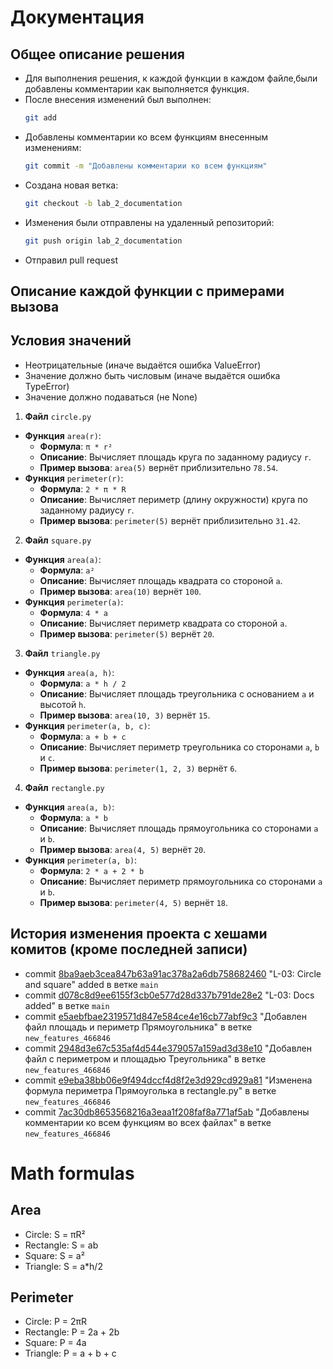 # Документация
## Общее описание решения
- Для выполнения решения, к каждой функции в каждом файле,были добавлены комментарии как выполняется функция.
- После внесения изменений был выполнен:
  ```bash
  git add
- Добавлены комментарии ко всем функциям внесенным изменениям:
  ```bash
  git commit -m "Добавлены комментарии ко всем функциям"
- Создана новая ветка:
  ```bash
  git checkout -b lab_2_documentation
- Изменения были отправлены на удаленный репозиторий:
  ```bash
  git push origin lab_2_documentation
- Отправил pull request

## Описание каждой функции с примерами вызова
## Условия значений
- Неотрицательные (иначе выдаётся ошибка ValueError)
- Значение должно быть числовым (иначе выдаётся ошибка TypeError)
- Значение должно подаваться (не None)
1. **Файл** ```circle.py```
- **Функция** ```area(r)```:
  - **Формула**: ```π * r²```
  - **Описание**: Вычисляет площадь круга по заданному радиусу ```r```.
  - **Пример вызова**: ```area(5)``` вернёт приблизительно ```78.54```.
- **Функция** ```perimeter(r)```:
  - **Формула**: ```2 * π * R```
  - **Описание**: Вычисляет периметр (длину окружности) круга по заданному радиусу ```r```.
  - **Пример вызова**: ```perimeter(5)``` вернёт приблизительно ```31.42```.

2. **Файл** ```square.py```
- **Функция** ```area(a)```:
  - **Формула**: ```a²```
  - **Описание**: Вычисляет площадь квадрата со стороной ```a```.
  - **Пример вызова**: ```area(10)``` вернёт ```100```.
- **Функция** ```perimeter(a)```:
  - **Формула**: ```4 * a```
  - **Описание**: Вычисляет периметр квадрата со стороной ```a```.
  - **Пример вызова**: ```perimeter(5)``` вернёт ```20```.

3. **Файл** ```triangle.py```
- **Функция** ```area(a, h)```:
  - **Формула**: ```a * h / 2```
  - **Описание**: Вычисляет площадь треугольника с основанием ```a``` и высотой ```h```.
  - **Пример вызова**: ```area(10, 3)``` вернёт ```15```.
- **Функция** ```perimeter(a, b, c)```:
  - **Формула**: ```a + b + c```
  - **Описание**: Вычисляет периметр треугольника со сторонами ```a```, ```b``` и ```c```.
  - **Пример вызова**: ```perimeter(1, 2, 3)``` вернёт ```6```.

4. **Файл** ```rectangle.py```
- **Функция** ```area(a, b)```:
  - **Формула**: ```a * b```
  - **Описание**: Вычисляет площадь прямоугольника со сторонами ```a``` и ```b```.
  - **Пример вызова**: ```area(4, 5)``` вернёт ```20```.
- **Функция** ```perimeter(a, b)```:
  - **Формула**: ```2 * a + 2 * b```
  - **Описание**: Вычисляет периметр прямоугольника со сторонами ```a``` и ```b```.
  - **Пример вызова**: ```perimeter(4, 5)``` вернёт ```18```.

## История изменения проекта с хешами комитов (кроме последней записи)
 - commit [8ba9aeb3cea847b63a91ac378a2a6db758682460](https://github.com/takuya-q/geometric_lib/commit/8ba9aeb3cea847b63a91ac378a2a6db758682460)  "L-03: Circle and square" added в ветке ```main```
 - commit [d078c8d9ee6155f3cb0e577d28d337b791de28e2](https://github.com/takuya-q/geometric_lib/commit/d078c8d9ee6155f3cb0e577d28d337b791de28e2) "L-03: Docs added" в ветке ```main```
 - commit [e5aebfbae2319571d847e584ce4e16cb77abf9c3](https://github.com/takuya-q/geometric_lib/commit/e5aebfbae2319571d847e584ce4e16cb77abf9c3) "Добавлен файл площадь и периметр Прямоугольника" в ветке ```new_features_466846```
 - commit [2948d3e67c535af4d544e379057a159ad3d38e10](https://github.com/takuya-q/geometric_lib/commit/2948d3e67c535af4d544e379057a159ad3d38e10) "Добавлен файл с периметром и площадью Треугольника" в ветке ```new_features_466846```
 - commit [e9eba38bb06e9f494dccf4d8f2e3d929cd929a81](https://github.com/takuya-q/geometric_lib/commit/e9eba38bb06e9f494dccf4d8f2e3d929cd929a81) "Изменена формула периметра Прямоуголька в rectangle.py" в ветке ```new_features_466846```
 - commit [7ac30db8653568216a3eaa1f208faf8a771af5ab](https://github.com/takuya-q/geometric_lib/commit/7ac30db8653568216a3eaa1f208faf8a771af5ab) "Добавлены комментарии ко всем функциям во всех файлах" в ветке ```new_features_466846```
# Math formulas
## Area
- Circle: S = πR²
- Rectangle: S = ab
- Square: S = a²
- Triangle: S = a*h/2
## Perimeter
- Circle: P = 2πR
- Rectangle: P = 2a + 2b
- Square: P = 4a
- Triangle: P = a + b + c
